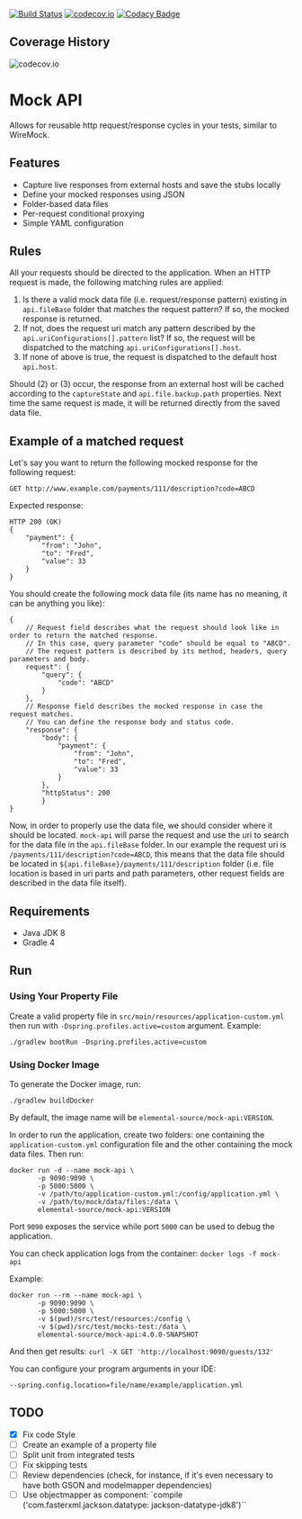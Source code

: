 [![Build Status](https://travis-ci.org/elemental-source/mock-api.svg?branch=master)](https://travis-ci.org/elemental-source/mock-api)
[![codecov.io](https://codecov.io/github/elemental-source/mock-api/coverage.svg?branch=master)](https://codecov.io/github/elemental-source/mock-api?branch=master)
[![Codacy Badge](https://api.codacy.com/project/badge/Grade/2be4911c74b14b68a37e78ca4c2c8273)](https://www.codacy.com/app/elemental-source/mock-api?utm_source=github.com&amp;utm_medium=referral&amp;utm_content=elemental-source/mock-api&amp;utm_campaign=Badge_Grade)

## Coverage History
![codecov.io](https://codecov.io/github/elemental-source/mock-api/branch.svg?branch=master)

# Mock API

Allows for reusable http request/response cycles in your tests, similar to WireMock.

## Features

* Capture live responses from external hosts and save the stubs locally
* Define your mocked responses using JSON
* Folder-based data files
* Per-request conditional proxying
* Simple YAML configuration

## Rules

All your requests should be directed to the application. When an HTTP request is made, the following matching rules are applied:

1. Is there a valid mock data file (i.e. request/response pattern) existing in `api.fileBase` folder that matches the request pattern? If so, the mocked response is returned. 
2. If not, does the request uri match any pattern described by the `api.uriConfigurations[].pattern` list? If so, the request will be dispatched to the matching `api.uriConfigurations[].host`.
3. If none of above is true, the request is dispatched to the default host `api.host`.

Should (2) or (3) occur, the response from an external host will be cached according to the `captureState` and `api.file.backup.path` properties. Next time the same request is made, it will be returned directly from the saved data file.

## Example of a matched request

Let's say you want to return the following mocked response for the following request: 

```
GET http://www.example.com/payments/111/description?code=ABCD
```

Expected response:

```
HTTP 200 (OK)
{
    "payment": {
        "from": "John",
        "to": "Fred",
        "value": 33
    }
}
```

You should create the following mock data file (its name has no meaning, it can be anything you like):

```
{
    // Request field describes what the request should look like in order to return the matched response.
    // In this case, query parameter "code" should be equal to "ABCD".
    // The request pattern is described by its method, headers, query parameters and body.
    request": {
        "query": {
            "code": "ABCD"
        }
    },
    // Response field describes the mocked response in case the request matches.
    // You can define the response body and status code.
    "response": {
        "body": {
            "payment": {
                "from": "John",
                "to": "Fred",
                "value": 33
            }
        },
        "httpStatus": 200
        }
}
```

Now, in order to properly use the data file, we should consider where it should be located. `mock-api` will parse the request and use the uri to search for the data file in the `api.fileBase` folder. In our example the request uri is `/payments/111/description?code=ABCD`, this means that the data file should be located in `${api.fileBase}/payments/111/description` folder (i.e. file location is based in uri parts and path parameters, other request fields are described in the data file itself). 

## Requirements

* Java JDK 8
* Gradle 4

## Run

### Using Your Property File
Create a valid property file in `src/main/resources/application-custom.yml` then run with `-Dspring.profiles.active=custom` argument. Example:

```shell
./gradlew bootRun -Dspring.profiles.active=custom
```

### Using Docker Image
To generate the Docker image, run: 

```shell
./gradlew buildDocker
```

By default, the image name will be `elemental-source/mock-api:VERSION`.

In order to run the application, create two folders: one containing the `application-custom.yml` configuration file and the other containing the mock data files. Then run:

```shell
docker run -d --name mock-api \
       -p 9090:9090 \
       -p 5000:5000 \
       -v /path/to/application-custom.yml:/config/application.yml \
       -v /path/to/mock/data/files:/data \
       elemental-source/mock-api:VERSION
```

Port `9090` exposes the service while port `5000` can be used to debug the application.

You can check application logs from the container: `docker logs -f mock-api`

Example:

```shell
docker run --rm --name mock-api \
       -p 9090:9090 \
       -p 5000:5000 \
       -v $(pwd)/src/test/resources:/config \
       -v $(pwd)/src/test/mocks-test:/data \
       elemental-source/mock-api:4.0.0-SNAPSHOT
```

And then get results: `curl -X GET 'http://localhost:9090/guests/132'`

You can configure your program arguments in your IDE:
```
--spring.config.location=file/name/example/application.yml
```

## TODO

- [X] Fix code Style
- [ ] Create an example of a property file
- [ ] Split unit from integrated tests
- [ ] Fix skipping tests
- [ ] Review dependencies (check, for instance, if it's even necessary to have both GSON and modelmapper dependencies)
- [ ] Use objectmapper as component: `compile ('com.fasterxml.jackson.datatype: jackson-datatype-jdk8')``
